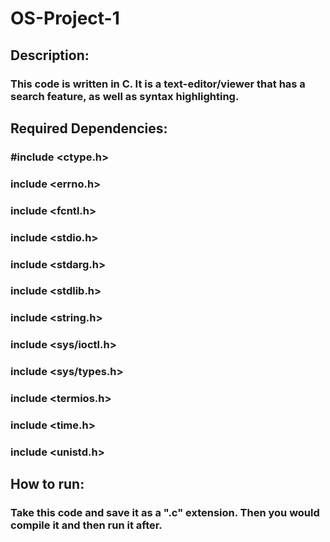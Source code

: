 # OS-Project-1


## Description:
### This code is written in C. It is a text-editor/viewer that has a search feature, as well as syntax highlighting.

## Required Dependencies:
### #include <ctype.h>
### include <errno.h>
### include <fcntl.h>
### include <stdio.h>
### include <stdarg.h>
### include <stdlib.h>
### include <string.h>
### include <sys/ioctl.h>
### include <sys/types.h>
### include <termios.h>
### include <time.h>
### include <unistd.h>

## How to run:
### Take this code and save it as a ".c" extension. Then you would compile it and then run it after.
